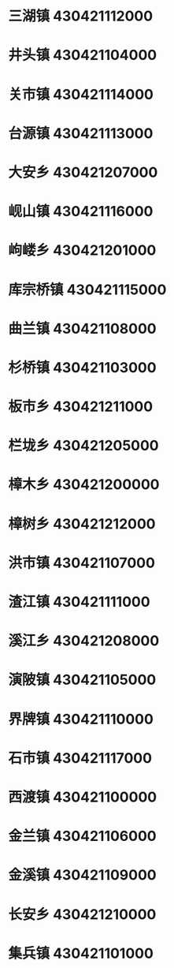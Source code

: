 # 三湖镇 430421112000
# 井头镇 430421104000
# 关市镇 430421114000
# 台源镇 430421113000
# 大安乡 430421207000
# 岘山镇 430421116000
# 岣嵝乡 430421201000
# 库宗桥镇 430421115000
# 曲兰镇 430421108000
# 杉桥镇 430421103000
# 板市乡 430421211000
# 栏垅乡 430421205000
# 樟木乡 430421200000
# 樟树乡 430421212000
# 洪市镇 430421107000
# 渣江镇 430421111000
# 溪江乡 430421208000
# 演陂镇 430421105000
# 界牌镇 430421110000
# 石市镇 430421117000
# 西渡镇 430421100000
# 金兰镇 430421106000
# 金溪镇 430421109000
# 长安乡 430421210000
# 集兵镇 430421101000
